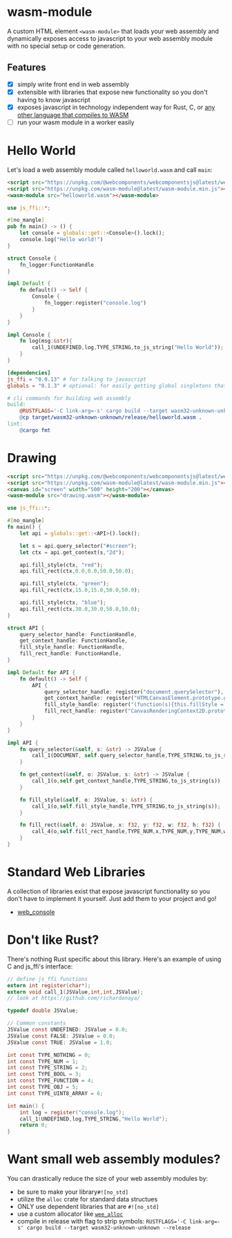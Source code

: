 # wasm-module

A custom HTML element `<wasm-module>` that loads your web assembly and dynamically exposes access to javascript to your web assembly module with no special setup or code generation.

## Features
- [x] simply write front end in web assembly
- [x] extensible with libraries that expose new functionality so you don't having to know javascript
- [x] exposes javascript in technology independent way for Rust, C, or [any other language that compiles to WASM](https://github.com/appcypher/awesome-wasm-langs)
- [ ] run your wasm module in a worker easily

# Hello World
Let's load a web assembly module called `helloworld.wasm` and call `main`:

```html
<script src="https://unpkg.com/@webcomponents/webcomponentsjs@latest/webcomponents-loader.js"></script>
<script src="https://unpkg.com/wasm-module@latest/wasm-module.min.js"></script>
<wasm-module src="helloworld.wasm"></wasm-module>
```

```rust
use js_ffi::*;

#[no_mangle]
pub fn main() -> () {
    let console = globals::get::<Console>().lock();
    console.log("Hello world!")
}

struct Console {
    fn_logger:FunctionHandle
}

impl Default {
    fn default() -> Self {
        Console {
            fn_logger:register("console.log")
        }
    }
}

impl Console {
    fn log(msg:&str){
        call_1(UNDEFINED,log,TYPE_STRING,to_js_string("Hello World"));
    }
}
```
```toml
[dependencies]
js_ffi = "0.0.13" # for talking to javascript
globals = "0.1.3" # optional: for easily getting global singletons that implement Default trait
```
```makefile
# cli commands for building web assembly
build:
	@RUSTFLAGS='-C link-arg=-s' cargo build --target wasm32-unknown-unknown --release
	@cp target/wasm32-unknown-unknown/release/helloworld.wasm .
lint:
	@cargo fmt
```

# Drawing
```html
<script src="https://unpkg.com/@webcomponents/webcomponentsjs@latest/webcomponents-loader.js"></script>
<script src="https://unpkg.com/wasm-module@latest/wasm-module.min.js"></script>
<canvas id="screen" width="500" height="200"></canvas>
<wasm-module src="drawing.wasm"></wasm-module>
```
```rust
use js_ffi::*;

#[no_mangle]
fn main() {
	let api = globals::get::<API>().lock();

	let s = api.query_selector("#screen");
	let ctx = api.get_context(s,"2d");

	api.fill_style(ctx, "red");
	api.fill_rect(ctx,0.0,0.0,50.0,50.0);

	api.fill_style(ctx, "green");
	api.fill_rect(ctx,15.0,15.0,50.0,50.0);

	api.fill_style(ctx, "blue");
	api.fill_rect(ctx,30.0,30.0,50.0,50.0);
}

struct API {
	query_selector_handle: FunctionHandle,
	get_context_handle: FunctionHandle,
	fill_style_handle: FunctionHandle,
	fill_rect_handle: FunctionHandle,
}

impl Default for API {
	fn default() -> Self {
		API {
			query_selector_handle: register("document.querySelector"),
			get_context_handle: register("HTMLCanvasElement.prototype.getContext"),
			fill_style_handle: register("(function(s){this.fillStyle = s;})"),
			fill_rect_handle: register("CanvasRenderingContext2D.prototype.fillRect"),
		}
	}
}

impl API {
	fn query_selector(&self, s: &str) -> JSValue {
		call_1(DOCUMENT, self.query_selector_handle,TYPE_STRING,to_js_string(s))
	}

	fn get_context(&self, o: JSValue, s: &str) -> JSValue {
		call_1(o,self.get_context_handle,TYPE_STRING,to_js_string(s))
	}

	fn fill_style(&self, o: JSValue, s: &str) {
		call_1(o,self.fill_style_handle,TYPE_STRING,to_js_string(s));
	}

	fn fill_rect(&self, o: JSValue, x: f32, y: f32, w: f32, h: f32) {
		call_4(o,self.fill_rect_handle,TYPE_NUM,x,TYPE_NUM,y,TYPE_NUM,w,TYPE_NUM,h);
	}
}
```

# Standard Web Libraries

A collection of libraries exist that expose javascript functionality so you don't have to implement it yourself. Just add them to your project and go!

* [web_console](https://github.com/richardanaya/wasm_console)

# Don't like Rust?

There's nothing Rust specific about this library. Here's an example of using C and js_ffi's interface:

```C
// define js_ffi functions
extern int register(char*);
extern void call_1(JSValue,int,int,JSValue);
// look at https://github.com/richardanaya/

typedef double JSValue;

// Common constants
JSValue const UNDEFINED: JSValue = 0.0;
JSValue const FALSE: JSValue = 0.0;
JSValue const TRUE: JSValue = 1.0;

int const TYPE_NOTHING = 0;
int const TYPE_NUM = 1;
int const TYPE_STRING = 2;
int const TYPE_BOOL = 3;
int const TYPE_FUNCTION = 4;
int const TYPE_OBJ = 5;
int const TYPE_UINT8_ARRAY = 6;

int main() {
	int log = register("console.log");
	call_1(UNDEFINED,log,TYPE_STRING,"Hello World");
	return 0;
}
```

# Want small web assembly modules?
You can drastically reduce the size of your web assembly modules by:

* be sure to make your library`#![no_std]`
* utilize the `alloc` crate for standard data structues
* ONLY use dependent libraries that are `#![no_std]`
* use a custom allocator like [`wee_alloc`](https://github.com/rustwasm/wee_alloc)
* compile in release with flag to strip symbols: `RUSTFLAGS='-C link-arg=-s' cargo build --target wasm32-unknown-unknown --release`
